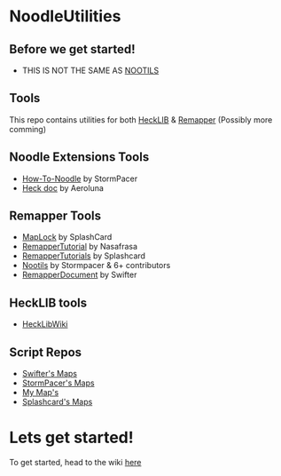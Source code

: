 # NoodleUtilities

## Before we get started!
* THIS IS NOT THE SAME AS [NOOTILS](https://github.com/StormPacer/nootils)

## Tools
This repo contains utilities for both [HeckLIB](https://github.com/Heck-Library/HeckLib) & [Remapper](https://github.com/Swifter1243/ReMapper) (Possibly more comming)

## Noodle Extensions Tools
* [How-To-Noodle](https://github.com/StormPacer/How-to-Noodle) by StormPacer
* [Heck doc](https://github.com/Aeroluna/Heck) by Aeroluna

## Remapper Tools
* [MapLock](https://github.com/Splashcard04/MapLock) by SplashCard
* [RemapperTutorial](https://github.com/Nasafrasa/ReMapperTutorial) by Nasafrasa
* [RemapperTutorials](https://github.com/Splashcard04/ReMapperTutorials) by Splashcard
* [Nootils](https://github.com/StormPacer/nootils) by Stormpacer & 6+ contributors
* [RemapperDocument](https://github.com/Swifter1243/ReMapper) by Swifter

## HeckLIB tools
* [HeckLibWiki](https://github.com/Heck-Library/HeckLib/wiki)

## Script Repos
* [Swifter's Maps](https://github.com/Swifter1243/MapScripts)
* [StormPacer's Maps](https://github.com/StormPacer/Noodle-Maps)
* [My Map's](https://github.com/ScuffedItalian/ScuffedNoodleMaps)
* [Splashcard's Maps](https://github.com/Splashcard04/Map-Scripts)

# Lets get started!
To get started, head to the wiki [here](https://github.com/ScuffedItalian/NoodleUtilities/wiki)

